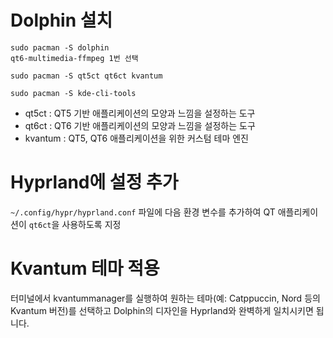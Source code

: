 # Dolphin 설치
```
sudo pacman -S dolphin
qt6-multimedia-ffmpeg 1번 선택

sudo pacman -S qt5ct qt6ct kvantum

sudo pacman -S kde-cli-tools
```

* qt5ct : QT5 기반 애플리케이션의 모양과 느낌을 설정하는 도구
* qt6ct : QT6 기반 애플리케이션의 모양과 느낌을 설정하는 도구
* kvantum : QT5, QT6 애플리케이션을 위한 커스텀 테마 엔진
# Hyprland에 설정 추가
```~/.config/hypr/hyprland.conf``` 파일에 다음 환경 변수를 추가하여 QT 애플리케이션이 ```qt6ct```을 사용하도록 지정

# Kvantum 테마 적용
터미널에서 kvantummanager를 실행하여 원하는 테마(예: Catppuccin, Nord 등의 Kvantum 버전)를 선택하고 Dolphin의 디자인을 Hyprland와 완벽하게 일치시키면 됩니다.